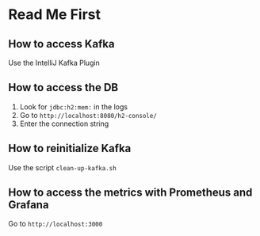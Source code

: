 # Read Me First

## How to access Kafka

Use the IntelliJ Kafka Plugin

## How to access the DB

1. Look for `jdbc:h2:mem:` in the logs
2. Go to `http://localhost:8080/h2-console/`
3. Enter the connection string

## How to reinitialize Kafka

Use the script `clean-up-kafka.sh`

## How to access the metrics with Prometheus and Grafana

Go to `http://localhost:3000`

